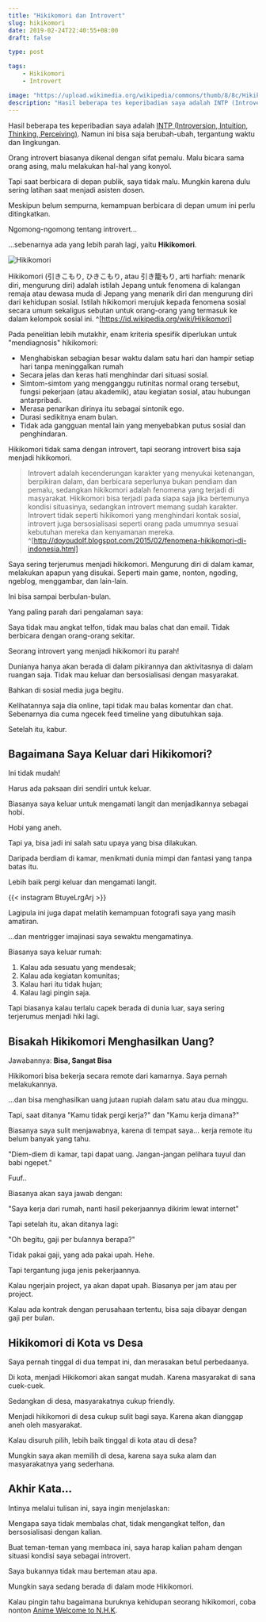 ```yaml
---
title: "Hikikomori dan Introvert"
slug: hikikomori
date: 2019-02-24T22:40:55+08:00
draft: false

type: post

tags:
    - Hikikomori
    - Introvert

image: "https://upload.wikimedia.org/wikipedia/commons/thumb/8/8c/Hikikomori%2C_Hiasuki%2C_2004.jpg/800px-Hikikomori%2C_Hiasuki%2C_2004.jpg"
description: "Hasil beberapa tes keperibadian saya adalah INTP (Introversion, Intuition, Thinking, Perceiving). Namun ini bisa saja berubah-ubah, tergantung waktu dan lingkungan."
---
```


Hasil beberapa tes keperibadian saya adalah [INTP (Introversion, Intuition, Thinking, Perceiving)](https://en.wikipedia.org/wiki/INTP).
Namun ini bisa saja berubah-ubah, tergantung waktu dan lingkungan.

Orang introvert biasanya dikenal dengan sifat pemalu.
Malu bicara sama orang asing, malu melakukan hal-hal yang konyol.

Tapi saat berbicara di depan publik, saya tidak malu.
Mungkin karena dulu sering latihan saat menjadi asisten dosen.

Meskipun belum sempurna, kemampuan berbicara di depan
umum ini perlu ditingkatkan.

Ngomong-ngomong tentang introvert...

...sebenarnya ada yang lebih parah lagi,
yaitu **Hikikomori**.

![Hikikomori](https://upload.wikimedia.org/wikipedia/commons/thumb/8/8c/Hikikomori%2C_Hiasuki%2C_2004.jpg/800px-Hikikomori%2C_Hiasuki%2C_2004.jpg)

Hikikomori (引きこもり, ひきこもり, atau 引き籠もり, arti harfiah: menarik diri, mengurung diri) adalah istilah Jepang untuk fenomena di kalangan remaja atau dewasa muda di Jepang yang menarik diri dan mengurung diri dari kehidupan sosial. Istilah hikikomori merujuk kepada fenomena sosial secara umum sekaligus sebutan untuk orang-orang yang termasuk ke dalam kelompok sosial ini. ^[https://id.wikipedia.org/wiki/Hikikomori]

Pada penelitian lebih mutakhir, enam kriteria spesifik diperlukan untuk "mendiagnosis" hikikomori:

- Menghabiskan sebagian besar waktu dalam satu hari dan hampir setiap hari tanpa meninggalkan rumah
- Secara jelas dan keras hati menghindar dari situasi sosial.
- Simtom-simtom yang mengganggu rutinitas normal orang tersebut, fungsi pekerjaan (atau akademik), atau kegiatan sosial, atau hubungan antarpribadi.
- Merasa penarikan dirinya itu sebagai sintonik ego.
- Durasi sedikitnya enam bulan.
- Tidak ada gangguan mental lain yang menyebabkan putus sosial dan penghindaran.

Hikikomori tidak sama dengan introvert,
tapi seorang introvert bisa saja menjadi hikikomori.

> Introvert adalah kecenderungan karakter yang menyukai ketenangan, berpikiran dalam, dan berbicara seperlunya bukan pendiam dan pemalu, sedangkan hikikomori adalah fenomena yang terjadi di masyarakat. Hikikomori bisa terjadi pada siapa saja jika bertemunya kondisi situasinya, sedangkan introvert memang sudah karakter. Introvert tidak seperti hikikomori yang menghindari kontak sosial, introvert juga bersosialisasi seperti orang pada umumnya sesuai kebutuhan mereka dan kenyamanan mereka. ^[http://doyoudolf.blogspot.com/2015/02/fenomena-hikikomori-di-indonesia.html]

Saya sering terjerumus menjadi hikikomori.
Mengurung diri di dalam kamar, melakukan
apapun yang disukai. Seperti main game,
nonton, ngoding, ngeblog, menggambar, 
dan lain-lain.

Ini bisa sampai berbulan-bulan.

Yang paling parah dari pengalaman saya:

Saya tidak mau angkat telfon, tidak mau balas chat
dan email. Tidak berbicara dengan orang-orang sekitar.

Seorang introvert yang menjadi hikikomori itu parah!

Dunianya hanya akan berada di dalam pikirannya
dan aktivitasnya di dalam ruangan saja.
Tidak mau keluar dan bersosialisasi dengan masyarakat.

Bahkan di sosial media juga begitu.

Kelihatannya saja dia online, tapi
tidak mau balas komentar dan chat.
Sebenarnya dia cuma ngecek feed timeline
yang dibutuhkan saja.

Setelah itu, kabur.

## Bagaimana Saya Keluar dari Hikikomori?

Ini tidak mudah!

Harus ada paksaan diri sendiri untuk
keluar.

Biasanya saya keluar untuk mengamati langit
dan menjadikannya sebagai hobi.

Hobi yang aneh.

Tapi ya, bisa jadi ini salah satu upaya yang
bisa dilakukan.

Daripada berdiam di kamar, menikmati dunia
mimpi dan fantasi yang tanpa batas itu.

Lebih baik pergi keluar dan mengamati langit.

{{< instagram BtuyeLrgArj >}}

Lagipula ini juga dapat melatih kemampuan
fotografi saya yang masih amatiran.

...dan mentrigger imajinasi saya sewaktu
mengamatinya.

Biasanya saya keluar rumah:

1. Kalau ada sesuatu yang mendesak;
2. Kalau ada kegiatan komunitas;
3. Kalau hari itu tidak hujan;
4. Kalau lagi pingin saja.

Tapi biasanya kalau terlalu capek berada
di dunia luar, saya sering terjerumus
menjadi hiki lagi.

## Bisakah Hikikomori Menghasilkan Uang?

Jawabannya: **Bisa, Sangat Bisa**

Hikikomori bisa bekerja secara remote dari
kamarnya. Saya pernah melakukannya.

...dan bisa menghasilkan uang jutaan rupiah
dalam satu atau dua minggu.

Tapi, saat ditanya "Kamu tidak pergi kerja?"
dan "Kamu kerja dimana?"

Biasanya saya sulit menjawabnya, karena 
di tempat saya... kerja remote itu belum
banyak yang tahu.

"Diem-diem di kamar, tapi dapat uang.
Jangan-jangan pelihara tuyul dan babi ngepet."

Fuuf..

Biasanya akan saya jawab dengan:

"Saya kerja dari rumah, nanti hasil
pekerjaannya dikirim lewat internet"

Tapi setelah itu, akan ditanya lagi:

"Oh begitu, gaji per bulannya berapa?"

Tidak pakai gaji, yang ada pakai upah.
Hehe.

Tapi tergantung juga jenis pekerjaannya.

Kalau ngerjain project,
ya akan dapat upah. Biasanya per jam
atau per project.

Kalau ada kontrak dengan perusahaan
tertentu, bisa saja dibayar dengan gaji
per bulan.

## Hikikomori di Kota vs Desa

Saya pernah tinggal di dua tempat ini,
dan merasakan betul perbedaanya.

Di kota, menjadi Hikikomori akan sangat
mudah. Karena masyarakat di sana 
cuek-cuek.

Sedangkan di desa, masyarakatnya
cukup friendly.

Menjadi hikikomori di desa cukup
sulit bagi saya. Karena akan 
dianggap aneh oleh masyarakat.

Kalau disuruh pilih, lebih baik
tinggal di kota atau di desa?

Mungkin saya akan memilih di desa,
karena saya suka alam dan masyarakatnya
yang sederhana.

## Akhir Kata...

Intinya melalui tulisan ini, saya ingin
menjelaskan:

Mengapa saya tidak membalas chat,
tidak mengangkat telfon, dan
bersosialisasi dengan kalian.

Buat teman-teman yang membaca ini,
saya harap kalian paham dengan
situasi kondisi saya sebagai introvert.

Saya bukannya tidak mau berteman
atau apa.

Mungkin saya sedang berada di dalam
mode Hikikomori.

Kalau pingin tahu bagaimana buruknya kehidupan
seorang hikikomori, coba nonton [Anime Welcome to N.H.K](https://myanimelist.net/anime/1210/NHK_ni_Youkoso/).